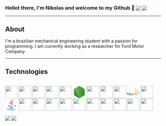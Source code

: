 ### Hellot there, I'm Nikolas and welcome to my Github 👋 <a href = "mailto:nkls99@gmail.com"><img align="center" src="https://img.shields.io/badge/Gmail-D14836?style=for-the-badge&logo=gmail&logoColor=white" target="_blank"></a> <a href = "https://www.linkedin.com/in/NikolasRR/"><img align="center" src="https://img.shields.io/badge/LinkedIn-0077B5?style=for-the-badge&logo=linkedin&logoColor=white" target="_blank"></a>

___

## About

I'm a brazilian mechanical engineering student with a passion for programming. I am currently working as a researcher for Ford Motor Company.
___
## Technologies

<div style="display: inline_block"><br>
    <img align="center" src="https://cdn.jsdelivr.net/gh/devicons/devicon/icons/python/python-original.svg" width="40" height="40"/>
    <img align="center" src="https://cdn.jsdelivr.net/gh/devicons/devicon@latest/icons/azuresqldatabase/azuresqldatabase-original.svg" width="40" height="40"/>
    <img align="center" src="https://cdn.jsdelivr.net/gh/devicons/devicon/icons/postgresql/postgresql-plain-wordmark.svg" width="40" height="40"/>
    <img align="center" src="https://cdn.jsdelivr.net/gh/devicons/devicon/icons/javascript/javascript-original.svg" width="40" height="40"/>
    <img align="center" src="https://cdn.jsdelivr.net/gh/devicons/devicon/icons/typescript/typescript-plain.svg" width="40" height="40"/>
    <img align="center" src="https://github.com/devicons/devicon/blob/v2.15.1/icons/nodejs/nodejs-original.svg" width="40" height="40"/>
    <img align="center" src="https://cdn.jsdelivr.net/gh/devicons/devicon/icons/react/react-original.svg" width="40" height="40"/>
    <img align="center" src="https://cdn.jsdelivr.net/gh/devicons/devicon/icons/html5/html5-original.svg" width="40" height="40"/>
    <img align="center" src="https://cdn.jsdelivr.net/gh/devicons/devicon/icons/css3/css3-original.svg" width="40" height="40"/>
    <img align="center" src="https://github.com/devicons/devicon/blob/v2.15.1/icons/mysql/mysql-original-wordmark.svg" width="40" height="40"/>
    <img align="center" src="https://cdn.jsdelivr.net/gh/devicons/devicon/icons/visualstudio/visualstudio-plain.svg" width="40" height="40"/>
    <img align="center" src="https://github.com/devicons/devicon/blob/v2.15.1/icons/java/java-original.svg" width="40" height="40"/>
    <img align="center" src="https://cdn.jsdelivr.net/gh/devicons/devicon@latest/icons/laravel/laravel-original-wordmark.svg" width="40" height="40"/>
    <img align="center" src="https://cdn.jsdelivr.net/gh/devicons/devicon@latest/icons/lumen/lumen-original.svg" width="40" height="40"/>
    <img align="center" src="https://cdn.jsdelivr.net/gh/devicons/devicon@latest/icons/php/php-original.svg" width="40" height="40"/>
    <img align="center" src="https://cdn.jsdelivr.net/gh/devicons/devicon@latest/icons/docker/docker-plain-wordmark.svg" width="40" height="40"/>
    <img align="center" src="https://cdn.jsdelivr.net/gh/devicons/devicon@latest/icons/vuejs/vuejs-original-wordmark.svg" width="40" height="40"/>
    <img align="center" src="https://cdn.jsdelivr.net/gh/devicons/devicon@latest/icons/powershell/powershell-original.svg" width="40" height="40"/>
    <img align="center" src="https://cdn.jsdelivr.net/gh/devicons/devicon@latest/icons/linux/linux-original.svg" width="40" height="40"/>   
    <img align="center" src="https://cdn.jsdelivr.net/gh/devicons/devicon@latest/icons/git/git-original-wordmark.svg" width="40" height="40"/>
    <img align="center" src="https://cdn.jsdelivr.net/gh/devicons/devicon@latest/icons/express/express-original-wordmark.svg" width="40" height="40"/>
    <img align="center" src="https://cdn.jsdelivr.net/gh/devicons/devicon@latest/icons/nestjs/nestjs-original-wordmark.svg" width="40" height="40"/>
  </div><br/>

<div>
<img height="180em" src="https://github-readme-stats.vercel.app/api?username=NikolasRR&show_icons=true&theme=radical" />
<img height="180em" src="https://github-readme-stats.vercel.app/api/top-langs/?username=NikolasRR&layout=compact&theme=radical&include_all_commits=true&count_private=true" />
</div>
